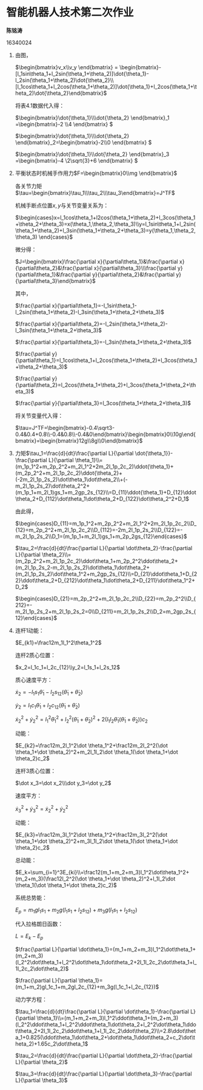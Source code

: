 # 智能机器人技术第二次作业

**陈铭涛**

16340024

1. 由图，

   $\begin{bmatrix}v_x\\v_y \end{bmatrix} = \begin{bmatrix}-[l_1sin\theta_1+l_2sin(\theta_1+\theta_2)]\dot{\theta_1}-l_2sin(\theta_1+\theta_2)\dot{\theta_2}\\ [l_1cos\theta_1+l_2cos(\theta_1+\theta_2)]\dot{\theta_1}+l_2cos(\theta_1+\theta_2)\dot{\theta_2}\end{bmatrix}​$

   将表4.1数据代入得：

   $\begin{bmatrix}\dot{\theta_1}\\\dot{\theta_2} \end{bmatrix}_1 =\begin{bmatrix}-2 \\4  \end{bmatrix} ​$

   $\begin{bmatrix}\dot{\theta_1}\\\dot{\theta_2} \end{bmatrix}_2=\begin{bmatrix}-2\\0  \end{bmatrix} ​$

   $\begin{bmatrix}\dot{\theta_1}\\\dot{\theta_2} \end{bmatrix}_3 =\begin{bmatrix}-4 \\2\sqrt{3}+6 \end{bmatrix} $

2. 平衡状态时机械手作用力$F=\begin{bmatrix}0\\mg \end{bmatrix}$

   各关节力矩$\tau=\begin{bmatrix}\tau_1\\\tau_2\\\tau_3\end{bmatrix}=J^TF​$

   机械手断点位置$x,y​$与关节变量关系为：

   $\begin{cases}x=l_1cos\theta_1+l2cos(\theta_1+\theta_2)+l_3cos(\theta_1+\theta_2+\theta_3)=x(\theta_1,\theta_2,\theta_3)\\y=l_1sin\theta_1+l_2sin(\theta_1+\theta_2)+l_3sin(\theta_1+\theta_2+\theta_3)=y(\theta_1,\theta_2,\theta_3) \end{cases}​$

   微分得：

   $J=\begin{bmatrix}\frac{\partial x}{\partial\theta_1}&\frac{\partial x}{\partial\theta_2}&\frac{\partial x}{\partial\theta_3}\\\frac{\partial y}{\partial\theta_1}&\frac{\partial y}{\partial\theta_2}&\frac{\partial y}{\partial\theta_3}\end{bmatrix}​$

   其中，

   $\frac{\partial x}{\partial\theta_1}=-l_1sin\theta_1-l_2sin(\theta_1+\theta_2)-l_3sin(\theta_1+\theta_2+\theta_3)$

   $\frac{\partial x}{\partial\theta_2}=-l_2sin(\theta_1+\theta_2)-l_3sin(\theta_1+\theta_2+\theta_3)$

   $\frac{\partial x}{\partial\theta_3}=-l_3sin(\theta_1+\theta_2+\theta_3)​$

   $\frac{\partial y}{\partial\theta_1}=l_1cos\theta_1+l_2cos(\theta_1+\theta_2)+l_3cos(\theta_1+\theta_2+\theta_3)​$

   $\frac{\partial y}{\partial\theta_2}=l_2cos(\theta_1+\theta_2)+l_3cos(\theta_1+\theta_2+\theta_3)​$

   $\frac{\partial y}{\partial\theta_3}=l_3cos(\theta_1+\theta_2+\theta_3)​$

   将关节变量代入得：

   $\tau=J^TF=\begin{bmatrix}-0.4\sqrt3-0.4&0.4+0.8\\-0.4&0.8\\-0.4&0\end{bmatrix}\begin{bmatrix}0\\10g\end{bmatrix}=\begin{bmatrix}12g\\8g\\0\end{bmatrix}​$

3. 力矩$\tau_1=\frac{d}{dt}\frac{\partial L}{\partial \dot{\theta_1}}-\frac{\partial L}{\partial \theta_1}\\=(m_1p_1^2+m_2p_2^2+m_2l_1^2+2m_2l_1p_2c_2)\ddot{\theta_1}+(m_2p_2^2+m_2l_1p_2c_2)\ddot{\theta_2}+(-2m_2l_1p_2s_2)\dot\theta_1\dot\theta_2\\+(-m_2l_1p_2s_2)\dot\theta_2^2+(m_1p_1+m_2l_1)gs_1+m_2gp_2s_{12}\\=D_{11}\ddot{\theta_1}+D_{12}\ddot\theta_2+D_{112}\dot\theta_1\dot\theta_2+D_{122}\dot\theta_2^2+D_1$

   由此得，

   $\begin{cases}D_{11}=m_1p_1^2+m_2p_2^2+m_2l_1^2+2m_2l_1p_2c_2\\D_{12}=m_2p_2^2+m_2l_1p_2c_2\\D_{112}=-2m_2l_1p_2s_2\\D_{122}=-m_2l_1p_2s_2\\D_1=(m_1p_1+m_2l_1)gs_1+m_2p_2gs_{12}\end{cases}$

   $\tau_2=\frac{d}{dt}\frac{\partial L}{\partial \dot\theta_2}-\frac{\partial L}{\partial \theta_2}\\=(m_2p_2^2+m_2l_1p_2c_2)\ddot\theta_1+m_2p_2^2\ddot\theta_2+(m_2l_1p_2s_2-m_2l_1p_2s_2)\dot\theta_1\dot\theta_2+(m_2l_1p_2s_2)\dot\theta_1^2+m_2gp_2s_{12}\\=D_{21}\ddot\theta_1+D_{22}\ddot\theta_2+D_{212}\dot\theta_1\dot\theta_2+D_{211}\dot\theta_1^2+D_2​$

   $\begin{cases}D_{21}=m_2p_2^2+m_2l_1p_2c_2\\D_{22}=m_2p_2^2\\D_{212}=-m_2l_1p_2s_2+m_2l_1p_2s_2=0\\D_{211}=m_2l_1p_2s_2\\D_2=m_2gp_2s_{12}\end{cases}$

4. 连杆1动能：

   $E_{k1}=\frac12m_1l_1^2\theta_1^2$

   连杆2质心位置：

   $x_2=l_1c_1+l_2c_{12}\\y_2=l_1s_1+l_2s_12​$

   质心速度平方：

   $\dot x_2=-l_1s_1\dot \theta_1-l_2s_{12}(\dot \theta_1+\dot \theta_2)​$

   $\dot y_2=l_1c_1\dot \theta_1+l_2c_{12}(\dot \theta_1+\dot \theta_2)$

   $\dot x_2^2+\dot y_2^2=l_1^2\dot \theta_1^2+l_2^2(\dot \theta_1+\dot \theta_2)^2+2(l_1l_2\dot \theta_1(\dot \theta_1+\dot \theta_2))c_2​$

   动能：

   $E_{k2}=\frac12m_2l_1^2\dot \theta_1^2+\frac12m_2l_2^2(\dot \theta_1+\dot \theta_2)^2+m_2l_1l_2\dot \theta_1(\dot \theta_1+\dot \theta_2)c_2​$

   连杆3质心位置：

   $\dot x_3=\dot x_2\\\dot y_3=\dot y_2$

   速度平方：

   $\dot x_3^2+\dot y_3^2=\dot x_2^2+\dot y_2^2​$

   动能：

   $E_{k3}=\frac12m_3l_1^2\dot \theta_1^2+\frac12m_3l_2^2(\dot \theta_1+\dot \theta_2)^2+m_3l_1l_2\dot \theta_1(\dot \theta_1+\dot \theta_2)c_2​$

   总动能：

   $E_k=\sum_{i=1}^3E_{ki}\\=\frac12(m_1+m_2+m_3)l_1^2\dot\theta_1^2+(m_2+m_3)(\frac12l_2^2(\dot \theta_1+\dot \theta_2)^2+l_1l_2\dot \theta_1(\dot \theta_1+\dot \theta_2)c_2)$

   系统总势能：

   $E_{p}=m_1gl_1s_1+m_2g(l_1s_1+l_2s_{12})+m_3g(l_1s_1+l_2s_{12})$

   代入拉格朗日函数：

   $L=E_k-E_p$

   $\frac{\partial L}{\partial \dot\theta_1}=(m_1+m_2+m_3)l_1^2\dot\theta_1+(m_2+m_3)(l_2^2\dot\theta_1+l_2^2\dot\theta_1\dot\theta_2+2l_1l_2c_2\dot\theta_1+l_1l_2c_2\dot\theta_2) ​$

   $\frac{\partial L}{\partial \theta_1}=(m_1+m_2)gl_1c_1+m_2gl_2c_{12}+m_3g(l_1c_1+l_2c_{12})$

   动力学方程：

   $\tau_1=\frac{d}{dt}\frac{\partial L}{\partial \dot\theta_1}-\frac{\partial L}{\partial \theta_1}\\=(m_1+m_2+m_3)l_1^2\ddot\theta_1+(m_2+m_3)(l_2^2\ddot\theta_1+l_2^2\ddot\theta_1\dot\theta_2+l_2^2\dot\theta_1\ddot\theta_2+2l_1l_2c_2\ddot\theta_1+l_1l_2c_2\ddot\theta_2)\\=2.8\ddot\theta_1+0.825(\ddot\theta_1\dot\theta_2+\dot\theta_1\ddot\theta_2+c_2\dot\theta_2)+1.65c_2\dot\theta_1$

   $\tau_2=\frac{d}{dt}\frac{\partial L}{\partial \dot\theta_2}-\frac{\partial L}{\partial \theta_2}​$

   $\tau_3=\frac{d}{dt}\frac{\partial L}{\partial \dot\theta_3}-\frac{\partial L}{\partial \theta_3}$

   

